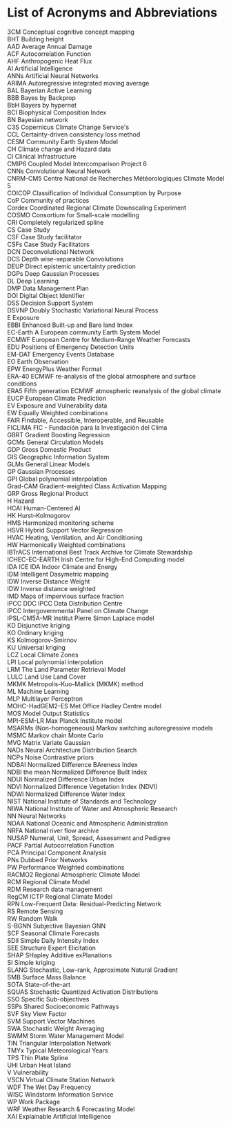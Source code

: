 # List of Acronyms and Abbreviations 

3CM Conceptual cognitive concept mapping <br>
BHT Building height  <br>
AAD Average Annual Damage <br>
ACF Autocorrelation Function  <br>
AHF Anthropogenic Heat Flux <br>
AI Artificial Intelligence <br>
ANNs Artificial Neural Networks  <br>
ARIMA Autoregressive integrated moving average <br>
BAL Bayerian Active Learning <br>
BBB Bayes by Backprop <br>
BbH Bayers by hypernet <br>
BCI Biophysical Composition Index <br>
BN Bayesian network <br>
C3S Copernicus Climate Change Service's <br>
CCL Certainty-driven consistency loss method <br>
CESM Community Earth System Model <br>
CH Climate change and Hazard data <br>
CI Clinical Infrastructure <br>
CMIP6 Coupled Model Intercomparison Project 6 <br>
CNNs Convolutional Neural Network <br>
CNRM-CM5 Centre National de Recherches Météorologiques Climate Model 5 <br>
COICOP Classification of Individual Consumption by Purpose <br>
CoP Community of practices <br>
Cordex Coordinated Regional Climate Downscaling Experiment <br>
COSMO Consortium for Small-scale modelling <br>
CRI Completely regularized spline <br>
CS Case Study <br>
CSF Case Study facilitator <br>
CSFs Case Study Facilitators <br>
DCN Deconvolutional Network <br>
DCS Depth wise-separable Convolutions <br>
DEUP Direct epistemic uncertainty prediction <br>
DGPs Deep Gaussian Processes <br>
DL Deep Learning <br>
DMP Data Management Plan <br>
DOI Digital Object Identifier <br>
DSS Decision Support System <br>
DSVNP Doubly Stochastic Variational Neural Process <br>
E Exposure <br>
EBBI Enhanced Built-up and Bare land Index <br>
EC-Earth A European community Earth System Model <br>
ECMWF European Centre for Medium-Range Weather Forecasts <br>
EDU Positions of Emergency Detection Units <br>
EM-DAT Emergency Events Database  <br>
EO Earth Observation <br>
EPW EnergyPlus Weather Format <br>
ERA-40 ECMWF re-analysis of the global atmosphere and surface conditions <br>
ERA5 Fifth generation ECMWF atmospheric reanalysis of the global climate <br>
EUCP European Climate Prediction <br>
EV Exposure and Vulnerability data <br>
EW Equally Weighted combinations <br>
FAIR Findable, Accessible, Interoperable, and Reusable <br>
FICLIMA FIC - Fundación para la Investigación del Clima <br>
GBRT Gradient Boosting Regression <br>
GCMs General Circulation Models <br>
GDP Gross Domestic Product <br>
GIS Geographic Information System <br>
GLMs General Linear Models <br>
GP Gaussian Processes <br>
GPI Global polynomial interpolation  <br>
Grad-CAM Gradient-weighted Class Activation Mapping  <br>
GRP Gross Regional Product  <br>
H Hazard <br>
HCAI Human-Centered AI  <br>
HK Hurst–Kolmogorov  <br>
HMS Harmonized monitoring scheme <br>
HSVR Hybrid Support Vector Regression <br>
HVAC Heating, Ventilation, and Air Conditioning  <br>
HW Harmonically Weighted combinations <br>
IBTrACS International Best Track Archive for Climate Stewardship <br>
ICHEC-EC-EARTH Irish Centre for High-End Computing model  <br>
IDA ICE IDA Indoor Climate and Energy <br>
IDM Intelligent Dasymetric mapping  <br>
IDW Inverse Distance Weight <br>
IDW Inverse distance weighted <br>
IMD Maps of impervious surface fraction <br>
IPCC DDC IPCC Data Distribution Centre <br>
IPCC Intergovernmental Panel on Climate Change  <br>
IPSL-CM5A-MR Institut Pierre Simon Laplace model  <br>
KD Disjunctive kriging  <br>
KO Ordinary kriging  <br>
KS Kolmogorov-Smirnov <br>
KU Universal kriging  <br>
LCZ Local Climate Zones <br>
LPI Local polynomial interpolation <br>
LRM The Land Parameter Retrieval Model <br>
LULC Land Use Land Cover <br>
MKMK Metropolis-Kuo-Mallick (MKMK) method  <br>
ML Machine Learning <br>
MLP Multilayer Perceptron <br>
MOHC-HadGEM2-ES Met Office Hadley Centre model <br>
MOS Model Output Statistics <br>
MPI-ESM-LR Max Planck Institute model <br>
MSARMs (Non-homogeneous) Markov switching autoregressive models  <br>
MSMC Markov chain Monte Carlo <br>
MVG Matrix Variate Gaussian <br>
NADs Neural Architecture Distribution Search <br>
NCPs Noise Contrastive priors <br>
NDBAI Normalized Difference BAreness Index  <br>
NDBI the mean Normalized Difference Built Index <br>
NDUI Normalized Difference Urban Index  <br>
NDVI Normalized Difference Vegetation Index (NDVI) <br>
NDWI Normalized Difference Water Index <br>
NIST National Institute of Standards and Technology <br>
NIWA National Institute of Water and Atmospheric Research <br>
NN Neural Networks <br>
NOAA National Oceanic and Atmospheric Administration <br>
NRFA National river flow archive <br>
NUSAP Numeral, Unit, Spread, Assessment and Pedigree <br>
PACF Partial Autocorrelation Function  <br>
PCA Principal Component Analysis <br>
PNs Dubbed Prior Networks <br>
PW Performance Weighted combinations <br>
RACMO2 Regional Atmospheric Climate Model <br>
RCM Regional Climate Model <br>
RDM Research data management <br>
RegCM ICTP Regional Climate Model <br>
RPN Low-Frequent Data: Residual-Predicting Network <br>
RS Remote Sensing <br>
RW Random Walk  <br>
S-BGNN Subjective Bayesian GNN <br>
SCF Seasonal Climate Forecasts <br>
SDII Simple Daily Intensity Index  <br>
SEE Structure Expert Elicitation <br>
SHAP SHapley Additive exPlanations <br>
SI Simple kriging  <br>
SLANG Stochastic, Low-rank, Approximate Natural Gradient <br>
SMB Surface Mass Balance <br>
SOTA State-of-the-art <br>
SQUAS Stochastic Quantized Activation Distributions <br>
SSO Specific Sub-objectives <br>
SSPs Shared Socioeconomic Pathways <br>
SVF Sky View Factor <br>
SVM Support Vector Machines <br>
SWA Stochastic Weight Averaging <br>
SWMM Storm Water Management Model <br>
TIN Triangular Interpolation Network  <br>
TMYx Typical Meteorological Years <br>
TPS Thin Plate Spline <br>
UHI Urban Heat Island <br>
V Vulnerability <br>
VSCN Virtual Climate Station Network  <br>
WDF The Wet Day Frequency <br>
WISC  Windstorm Information Service <br>
WP Work Package	<br>
WRF Weather Research & Forecasting Model <br>
XAI Explainable Artificial Intelligence <br>
